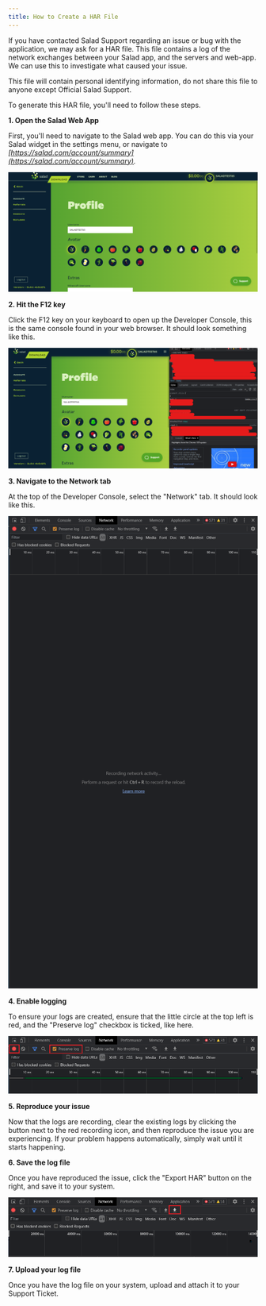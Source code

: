 ```yaml
---
title: How to Create a HAR File
---
```


If you have contacted Salad Support regarding an issue or bug with the application, we may ask for a HAR file. This file
contains a log of the network exchanges between your Salad app, and the servers and web-app. We can use this to
investigate what caused your issue.

This file will contain personal identifying information, do not share this file to anyone except Official Salad Support.

To generate this HAR file, you'll need to follow these steps.

**1. Open the Salad Web App**

First, you'll need to navigate to the Salad web app. You can do this via your Salad widget in the settings menu, or
navigate to  _[https://salad.com/account/summary](https://salad.com/account/summary)._

![Screenshot of Salad web app](../../../../content/images/guides/your-pc/how-to-create-a-har-file-1.png)

**2. Hit the F12 key**

Click the F12 key on your keyboard to open up the Developer Console, this is the same console found in your web browser.
It should look something like this.

![Screenshot of browser developer console](../../../../content/images/guides/your-pc/how-to-create-a-har-file-2.png)

**3. Navigate to the Network tab**

At the top of the Developer Console, select the "Network" tab. It should look like this.

![network tab in developer console](../../../../content/images/guides/your-pc/how-to-create-a-har-file-3.png)

**4. Enable logging**

To ensure your logs are created, ensure that the little circle at the top left is red, and the "Preserve log" checkbox
is ticked, like here.

![preserve log option](../../../../content/images/guides/your-pc/how-to-create-a-har-file-4.png)

**5. Reproduce your issue**

Now that the logs are recording, clear the existing logs by clicking the button next to the red recording icon, and then
reproduce the issue you are experiencing. If your problem happens automatically, simply wait until it starts happening.

**6. Save the log file**

Once you have reproduced the issue, click the "Export HAR" button on the right, and save it to your system.

![export HAR button](../../../../content/images/guides/your-pc/how-to-create-a-har-file-5.png)

**7. Upload your log file**

Once you have the log file on your system, upload and attach it to your Support Ticket.
